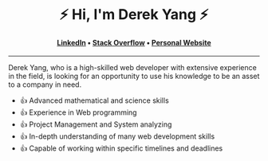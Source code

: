 <h1 align="center">⚡️ Hi, I'm Derek Yang ⚡️</h1>
<h4 align="center"><a href="https://www.linkedin.com/in/derek--yang/">LinkedIn</a> &bull; <a href="https://stackoverflow.com/users/12327226/derek-yang">Stack Overflow</a> &bull; <a href="https://derekyang.netlify.app">Personal Website</a></h4>

---

Derek Yang, who is a high-skilled web developer with extensive experience in the field, is looking for an opportunity to use his knowledge to be an asset to a company in need.

- 👍 Advanced mathematical and science skills
- 👍 Experience in Web programming
- 👍 Project Management and System analyzing
- 👍 In-depth understanding of many web development skills
- 👍 Capable of working within specific timelines and deadlines
